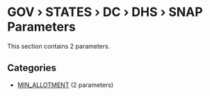 # GOV › STATES › DC › DHS › SNAP Parameters

This section contains 2 parameters.

## Categories

- [MIN_ALLOTMENT](min_allotment/index.md) (2 parameters)
